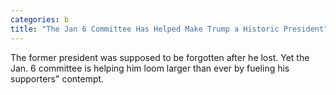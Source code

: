 ```yaml
---
categories: b
title: "The Jan 6 Committee Has Helped Make Trump a Historic President"
---
```

The former president was supposed to be forgotten after he lost. Yet the Jan. 6 committee is helping him loom larger than ever by fueling his supporters" contempt.